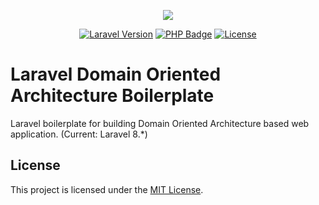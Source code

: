 <p align="center"><img src="https://laravel.com/assets/img/components/logo-laravel.svg"></p>

<p align="center">
<a href="https://laravel.com"><img src="https://img.shields.io/badge/Laravel-v8-f05340.svg" alt="Laravel Version"></a>
<a href="https://github.com/sabbir-rupom/laravel-domain-oa-boilerplate/blob/main/composer.json"><img src="https://img.shields.io/badge/php-%3E%3D%207.3-8892BF.svg" alt="PHP Badge"></a>
<a href="https://github.com/sabbir-rupom/laravel-domain-oa-boilerplate/blob/main/LICENSE"><img src="https://img.shields.io/badge/License-MIT-yellow.svg" alt="License"></a>
</p>

# Laravel Domain Oriented Architecture Boilerplate

Laravel boilerplate for building Domain Oriented Architecture based web application. (Current: Laravel 8.\*)

## License

This project is licensed under the [MIT License](LICENSE).
